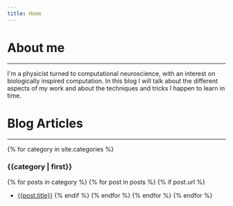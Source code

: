 ```yaml
---
title: Home
---
```


# About me
-----------

I'm a physicist turned to computational neuroscience, with an
interest on biologically inspired computation. In this blog
I will talk about the different aspects of my work and about
the techniques and tricks I happen to learn in time.

# Blog Articles
-----------

{% for category in site.categories %}
### {{category | first}}
{% for posts in category %}
{% for post in posts %}
{% if post.url %}
- [{{post.title}}]({{post.url}})
{% endif %}
{% endfor %}
{% endfor %}
{% endfor %}
